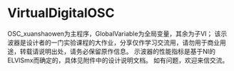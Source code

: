 # VirtualDigitalOSC
OSC_xuanshaowen为主程序，GlobalVariable为全局变量，其余为子VI；  该示波器是设计者的一门实验课程的大作业，分享仅作学习交流用，请勿用于商业用途，转载请说明出处，请务必保留原作信息。  示波器的性能指标是基于NI的ELVISmx而确定的，具体见附件中的设计说明文档。  如有问题，欢迎来信交流。
